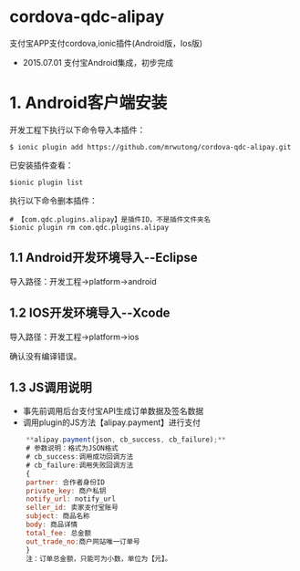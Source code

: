 # cordova-qdc-alipay
支付宝APP支付cordova,ionic插件(Android版，Ios版)

* 2015.07.01 支付宝Android集成，初步完成

# 1. Android客户端安装
开发工程下执行以下命令导入本插件：

	$ ionic plugin add https://github.com/mrwutong/cordova-qdc-alipay.git

已安装插件查看：

	$ionic plugin list


执行以下命令删本插件：

	# 【com.qdc.plugins.alipay】是插件ID，不是插件文件夹名
	$ionic plugin rm com.qdc.plugins.alipay

## 1.1 Android开发环境导入--Eclipse
导入路径：开发工程->platform->android

## 1.2 IOS开发环境导入--Xcode
导入路径：开发工程->platform->ios

确认没有编译错误。

## 1.3 JS调用说明

* 事先前调用后台支付宝API生成订单数据及签名数据
* 调用plugin的JS方法【alipay.payment】进行支付

```js
	**alipay.payment(json, cb_success, cb_failure);**
	# 参数说明：格式为JSON格式
	# cb_success:调用成功回调方法
	# cb_failure:调用失败回调方法
	{
	partner: 合作者身份ID
	private_key: 商户私钥
	notify_url: notify_url
	seller_id: 卖家支付宝账号
	subject: 商品名称
	body: 商品详情
	total_fee: 总金额
	out_trade_no:商户网站唯一订单号
	}
	注：订单总金额，只能可为小数，单位为【元】。
```

